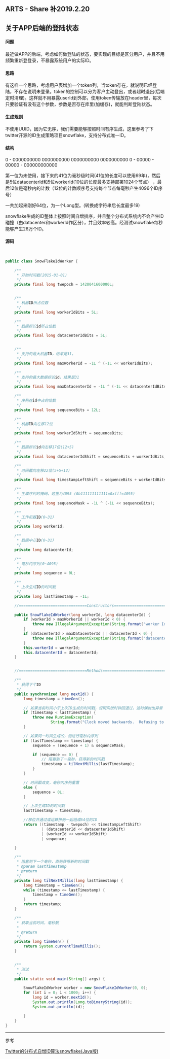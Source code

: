## ARTS - Share 补2019.2.20

## 关于APP后端的登陆状态

#### 问题

最近做APP的后端，考虑如何做登陆的状态，要实现的目标是区分用户，并且不用频繁重新登登录，不暴露系统用户的实际ID。

#### 思路

有这样一个思路，考虑用户表增加一个token列，当token存在，就说明已经登陆，不存在说明未登录。token的控制可以分为客户主动登出，或者超时退出(后端定时清理)。这样就不用暴露userId到外部，使用token传输放在header里，每次只要验证有没有这个参数，参数是否存在库里(加缓存)，就能判断登陆状态。

#### 生成规则

不使用UUID，因为它无序，我们需要能够按照时间有序生成，这里参考了下twitter开源的ID生成策略项目snowflake，支持分布式唯一ID。

#### 结构

0 - 0000000000 0000000000 0000000000 0000000000 0 - 00000 - 00000 - 000000000000

第一位为未使用，接下来的41位为毫秒级时间(41位的长度可以使用69年)，然后是5位datacenterId和5位workerId(10位的长度最多支持部署1024个节点） ，最后12位是毫秒内的计数（12位的计数顺序号支持每个节点每毫秒产生4096个ID序号）

一共加起来刚好64位，为一个Long型。(转换成字符串后长度最多19)

snowflake生成的ID整体上按照时间自增排序，并且整个分布式系统内不会产生ID碰撞（由datacenter和workerId作区分），并且效率较高。经测试snowflake每秒能够产生26万个ID。

#### 源码

```java


public class SnowFlakeIdWorker {

    /**
     * 开始时间截(2015-01-01)
     */
    private final long twepoch = 1420041600000L;


    /**
     * 机器ID所占位数
     */
    private final long workerIdBits = 5L;

    /**
     * 数据标识id所占位数
     */
    private final long datacenterIdBits = 5L;


    /**
     * 支持的最大机器ID，结果是31，
     */
    private final long maxWorkerId = -1L ^ (-1L << workerIdBits);

    /**
     * 支持的最大数据标识id，结果是31
     */
    private final long maxDatacenterId = -1L ^ (-1L << datacenterIdBits);

    /**
     * 序列在id中占的位数
     */
    private final long sequenceBits = 12L;

    /**
     * 机器ID向左移12位
     */
    private final long workerIdShift = sequenceBits;

    /**
     * 数据标识id向左移17位(12+5)
     */
    private final long datacenterIdShift = sequenceBits + workerIdBits;

    /**
     * 时间截向左移22位(5+5+12)
     */
    private final long timestampLeftShift = sequenceBits + workerIdBits + datacenterIdBits;

    /**
     * 生成序列的掩码，这里为4095 (0b111111111111=0xfff=4095)
     */
    private final long sequenceMask = -1L ^ (-1L << sequenceBits);

    /**
     * 工作机器ID(0~31)
     */
    private long workerId;

    /**
     * 数据中心ID(0~31)
     */
    private long datacenterId;

    /**
     * 毫秒内序列(0~4095)
     */
    private long sequence = 0L;

    /**
     * 上次生成ID的时间截
     */
    private long lastTimestamp = -1L;

    //==============================Constructors=====================================

    public SnowFlakeIdWorker(long workerId, long datacenterId) {
        if (workerId > maxWorkerId || workerId < 0) {
            throw new IllegalArgumentException(String.format("worker Id can't be grater than %d or less than 0", maxWorkerId));
        }
        if (datacenterId > maxDatacenterId || datacenterId < 0) {
            throw new IllegalArgumentException(String.format("datacenter Id can't be greater than %d or less than 0", maxDatacenterId));
        }
        this.workerId = workerId;
        this.datacenterId = datacenterId;
    }


    //==============================Methods==============================

    /**
     * 获得下个ID
     */
    public synchronized long nextId() {
        long timestamp = timeGen();

        // 如果当前时间小于上次ID生成的时间戳，说明系统时钟回退过，这时候抛出异常
        if (timestamp < lastTimestamp) {
            throw new RuntimeException(
                    String.format("Clock moved backwards.  Refusing to generate id for %d milliseconds", lastTimestamp - timestamp));
        }

        // 如果同一时间生成的，则进行毫秒内序列
        if (lastTimestamp == timestamp) {
            sequence = (sequence + 1) & sequenceMask;

            if (sequence == 0) {
                // 阻塞到下一毫秒，获得新的时间戳
                timestamp = tilNextMillis(lastTimestamp);
            }
        }

        // 时间戳改变，毫秒内序列重置
        else {
            sequence = 0L;
        }

        // 上次生成ID的时间戳
        lastTimestamp = timestamp;

        //移位并通过或运算拼到一起组成64位的ID
        return ((timestamp - twepoch) << timestampLeftShift)
                | (datacenterId << datacenterIdShift)
                | (workerId << workerIdShift)
                | sequence;

    }

    /**
     * 阻塞到下一个毫秒，直到获得新的时间戳
     * @param lastTimestamp
     * @return
     */
    private long tilNextMillis(long lastTimestamp) {
        long timestamp = timeGen();
        while (timestamp <= lastTimestamp) {
            timestamp = timeGen();
        }
        return timestamp;
    }

    /**
     * 获取当前时间，毫秒数
     *
     * @return
     */
    private long timeGen() {
        return System.currentTimeMillis();
    }


    /**
     * 测试
     */
    public static void main(String[] args) {

        SnowFlakeIdWorker worker = new SnowFlakeIdWorker(0, 0);
        for (int i = 0; i < 1000; i++) {
            long id = worker.nextId();
            System.out.println(Long.toBinaryString(id));
            System.out.println(id);

        }
    }
}

```



---

参考

[Twitter的分布式自增ID算法snowflake(Java版)](https://www.cnblogs.com/relucent/p/4955340.html)